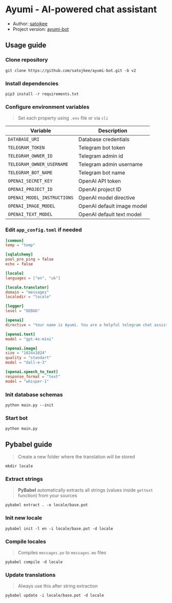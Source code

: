 # Ayumi - AI-powered chat assistant
* Author: [satojkee](https://github.com/satojkee/)
* Project version: [ayumi-bot](https://github.com/satojkee/ayumi-bot/tree/v2)

## Usage guide

### Clone repository
```shell
git clone https://github.com/satojkee/ayumi-bot.git -b v2
```

### Install dependencies
```shell
pip3 install -r requirements.txt
```

### Configure environment variables
> Set each property using `.env` file or via `cli`

| Variable                    | Description                |
|-----------------------------|----------------------------|
| `DATABASE_URI`              | Database credentials       |
| `TELEGRAM_TOKEN`            | Telegram bot token         |
| `TELEGRAM_OWNER_ID`         | Telegram admin id          |
| `TELEGRAM_OWNER_USERNAME`   | Telegram admin username    |
| `TELEGRAM_BOT_NAME`         | Telegram bot name          |
| `OPENAI_SECRET_KEY`         | OpenAI API token           |
| `OPENAI_PROJECT_ID`         | OpenAI project ID          |
| `OPENAI_MODEL_INSTRUCTIONS` | OpenAI model directive     |
| `OPENAI_IMAGE_MODEL`        | OpenAI default image model |
| `OPENAI_TEXT_MODEL`         | OpenAI default text model  |


### Edit `app_config.toml` if needed
```toml
[common]
temp = "temp"

[sqlalchemy]
pool_pre_ping = false
echo = false

[locale]
languages = ["en", "uk"]

[locale.translator]
domain = "messages"
localedir = "locale"

[logger]
level = "DEBUG"

[openai]
directive = "Your name is Ayumi. You are a helpful telegram chat assistant, but you must respond as human. Respond in language you are asked."

[openai.text]
model = "gpt-4o-mini"

[openai.image]
size = "1024x1024"
quality = "standart"
model = "dall-e-3"

[openai.speech_to_text]
response_format = "text"
model = "whisper-1"
```

### Init database schemas
```shell
python main.py --init
```

### Start bot
```shell
python main.py
```

## Pybabel guide
> Create a new folder where the translation will be stored
```shell
mkdir locale
```

### Extract strings
> <b>PyBabel</b> automatically extracts all strings (values inside `gettext` function) from your sources

```shell
pybabel extract . -o locale/base.pot
```

### Init new locale
```shell
pybabel init -l en -i locale/base.pot -d locale
```

### Compile locales
> Compiles `messages.po` to `messages.mo` files
```shell
pybabel compile -d locale
```

### Update translations
> Always use this after string extraction
```shell
pybabel update -i locale/base.pot -d locale
```